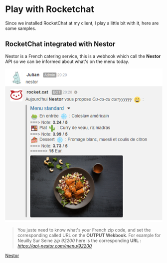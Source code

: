 # Play with Rocketchat
Since we installed RocketChat at my client, I play a little bit with it, here are some samples.
## RocketChat integrated with Nestor
Nestor is a French catering service, this is a webhook which call the **Nestor** API so we can be informed about what's on the menu today.

![Preview image](https://github.com/artpick/playwithrocketchat/blob/master/rocketchat_nestor.png)

> You juste need to know what's your French zip code, and set the corresponding called URL on the **OUTPUT Wekbook**. For example for Neuilly Sur Seine *zip 92200* here is the corresponding **URL** : *https://api-nestor.com/menu/92200*

[Nestor](https://www.nestorparis.com)

